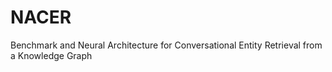 # NACER
Benchmark and Neural Architecture for Conversational Entity Retrieval from a Knowledge Graph
